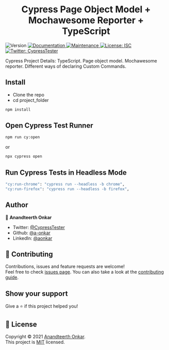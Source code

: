 <h1 align="center">Cypress Page Object Model + Mochawesome Reporter + TypeScript</h1>
<p>
  <img alt="Version" src="https://img.shields.io/badge/version- v0.1-blue.svg?cacheSeconds=2592000" />
  <a href="https://github.com/a-onkar/Cypress-Page-Object-Model#readme" target="_blank">
    <img alt="Documentation" src="https://img.shields.io/badge/documentation-yes-brightgreen.svg" />
  </a>
  <a href="https://github.com/a-onkar/Cypress-Page-Object-Model/graphs/commit-activity" target="_blank">
    <img alt="Maintenance" src="https://img.shields.io/badge/Maintained%3F-yes-green.svg" />
  </a>
  <a href="https://github.com/a-onkar/Cypress-Page-Object-Model/blob/master/LICENSE" target="_blank">
    <img alt="License: ISC" src="https://img.shields.io/github/license/a-onkar/Cypress Page Object Model + Mochawesome Reporter + JavaScript" />
  </a>
  <a href="https://twitter.com/CypressTester" target="_blank">
    <img alt="Twitter: CypressTester" src="https://img.shields.io/twitter/follow/CypressTester.svg?style=social" />
  </a>
</p>

Cypress Project Details:
TypeScript.
Page object model. 
Mochawesome reporter.
Different ways of declaring Custom Commands.


## Install

* Clone the repo
* cd project_folder

```sh
npm install
```

## Open Cypress Test Runner

```sh
npm run cy:open
```

or

```sh
npx cypress open
```

## Run Cypress Tests in Headless Mode

```sh
"cy:run-chrome": "cypress run --headless -b chrome",
"cy:run-firefox": "cypress run --headless -b firefox",
```

## Author

👤 **Anandteerth Onkar**

- Twitter: [@CypressTester](https://twitter.com/CypressTester)
- Github: [@a-onkar](https://github.com/a-onkar)
- LinkedIn: [@aonkar](https://linkedin.com/in/aonkar)

## 🤝 Contributing

Contributions, issues and feature requests are welcome!<br />Feel free to check [issues page](https://github.com/a-onkar/Cypress-Page-Object-Model/issues). You can also take a look at the [contributing guide](https://github.com/a-onkar/Cypress-Page-Object-Model/blob/master/CONTRIBUTING.md).

## Show your support

Give a ⭐️ if this project helped you!

## 📝 License

Copyright © 2021 [Anandteerth Onkar](https://github.com/a-onkar).<br />
This project is [MIT](https://github.com/a-onkar/Cypress-Page-Object-Model/blob/master/LICENSE) licensed.
